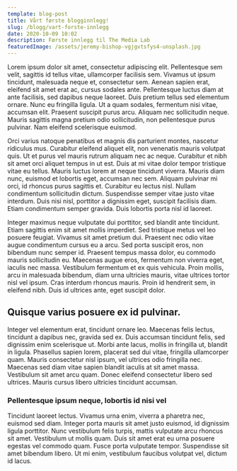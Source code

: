 ```yaml
---
template: blog-post
title: Vårt første blogginnlegg!
slug: /blogg/vart-forste-innlegg
date: 2020-10-09 10:02
description: Første innlegg til The Media Lab
featuredImage: /assets/jeremy-bishop-vgjgvtsfys4-unsplash.jpg
---
```

Lorem ipsum dolor sit amet, consectetur adipiscing elit. Pellentesque sem velit, sagittis id tellus vitae, ullamcorper facilisis sem. Vivamus ut ipsum tincidunt, malesuada neque et, consectetur sem. Aenean sapien erat, eleifend sit amet erat ac, cursus sodales ante. Pellentesque luctus diam at ante facilisis, sed dapibus neque laoreet. Duis pretium tellus sed elementum ornare. Nunc eu fringilla ligula. Ut a quam sodales, fermentum nisi vitae, accumsan elit. Praesent suscipit purus arcu. Aliquam nec sollicitudin neque. Mauris sagittis magna pretium odio sollicitudin, non pellentesque purus pulvinar. Nam eleifend scelerisque euismod.

Orci varius natoque penatibus et magnis dis parturient montes, nascetur ridiculus mus. Curabitur eleifend aliquet elit, non venenatis mauris volutpat quis. Ut et purus vel mauris rutrum aliquam nec ac neque. Curabitur et nibh sit amet orci aliquet tempus in ut est. Duis at mi vitae dolor tempor tristique vitae eu tellus. Mauris luctus lorem at neque tincidunt viverra. Mauris diam nunc, euismod et lobortis eget, accumsan nec sem. Aliquam pulvinar mi orci, id rhoncus purus sagittis et. Curabitur eu lectus nisl. Nullam condimentum sollicitudin dictum. Suspendisse semper vitae justo vitae interdum. Duis nisi nisl, porttitor a dignissim eget, suscipit facilisis diam. Etiam condimentum semper gravida. Duis lobortis porta nisl id laoreet.

Integer maximus neque vulputate dui porttitor, sed blandit ante tincidunt. Etiam sagittis enim sit amet mollis imperdiet. Sed tristique metus vel leo posuere feugiat. Vivamus sit amet pretium dui. Praesent nec odio vitae augue condimentum cursus eu a arcu. Sed porta suscipit eros, non bibendum nunc semper id. Praesent tempus massa dolor, eu commodo mauris sollicitudin eu. Maecenas augue eros, fermentum non viverra eget, iaculis nec massa. Vestibulum fermentum et ex quis vehicula. Proin mollis, arcu in malesuada bibendum, diam urna ultricies mauris, vitae ultrices tortor nisl vel ipsum. Cras interdum rhoncus mauris. Proin id hendrerit sem, in eleifend nibh. Duis id ultrices ante, eget suscipit dolor.

## Quisque varius posuere ex id pulvinar.

Integer vel elementum erat, tincidunt ornare leo. Maecenas felis lectus, tincidunt a dapibus nec, gravida sed ex. Duis accumsan tincidunt felis, sed dignissim enim scelerisque ut. Morbi ante lacus, mollis in fringilla ut, blandit in ligula. Phasellus sapien lorem, placerat sed dui vitae, fringilla ullamcorper quam. Mauris consectetur nisl ipsum, vel ultrices odio fringilla nec. Maecenas sed diam vitae sapien blandit iaculis at sit amet massa. Vestibulum sit amet arcu quam. Donec eleifend consectetur libero sed ultrices. Mauris cursus libero ultricies tincidunt accumsan.

### Pellentesque ipsum neque, lobortis id nisi vel

Tincidunt laoreet lectus. Vivamus urna enim, viverra a pharetra nec, euismod sed diam. Integer porta mauris sit amet justo euismod, id dignissim ligula porttitor. Nunc vestibulum felis turpis, mattis vulputate arcu rhoncus sit amet. Vestibulum ut mollis quam. Duis sit amet erat eu urna posuere egestas vel commodo quam. Fusce porta vulputate tempor. Suspendisse sit amet bibendum libero. Ut mi enim, vestibulum faucibus volutpat vel, dictum id lacus.